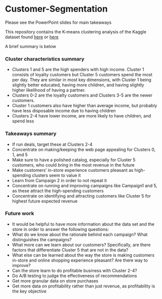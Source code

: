 # Customer-Segmentation
Please see the PowerPoint slides for main takeaways

This repository contains the K-means clustering analysis of the Kaggle dataset found [here](https://www.kaggle.com/datasets/imakash3011/customer-personality-analysis) or [here](https://www.kaggle.com/datasets/jackdaoud/marketing-data?select=ifood_df.csv)

A brief summary is below
### Cluster characteristics summary
- Clusters 1 and 5 are the high spenders with high income. Cluster 1 consists of loyalty customers but Cluster 5 customers spend the most per day. They are similar in most key dimensions, with Cluster 1 being slightly better educated, having more children, and having slightly higher likelihood of having a partner.
- Clusters 0-2 are the loyalty customers and Clusters 3-5 are the newer customers.
- Cluster 1 customers also have higher than average income, but probably have less disposable income due to having children
- Clusters 2-4 have lower income, are more likely to have children, and spend less

### Takeaways summary
- If run deals, target these at Clusters 2-4
- Concentrate on making/keeping the web page appealing for Clusters 0, 1, and 5
- Make sure to have a polished catalog, especially for Cluster 5 customers, who could bring in the most revenue in the future
- Make customers’ in-store experience customers pleasant as high-spending clusters seem to value it
- Learn from Campaign 2 in order to not repeat it
- Concentrate on running and improving campaigns like Campaign1 and 5, as these attract the high-spending customers
- Concentrate on identifying and attracting customers like Cluster 5 for highest future expected revenue

### Future work
- It would be helpful to have more information about the data set and the store in order to answer the following questions:
 - What do we know about the rationale behind each campaign? What distinguishes the campaigns?
 - What more can we learn about our customers? Specifically, are there factors that differentiate Cluster 5 that are not in the data?
 - What else can be learned about the way the store is making customers in-store and online shopping experience pleasant? Are there way to improve?
 - Can the store learn to do profitable business with Cluster 2-4?
 - Do A/B testing to judge the effectiveness of recommendations
 - Get more granular data on store purchases
 - Get more data on profitability rather than just revenue, as profitability is the key objective

